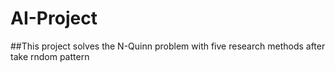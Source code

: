 # AI-Project
##This project solves the N-Quinn problem with five research methods after take rndom pattern 
